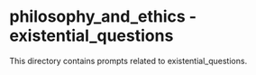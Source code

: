 # philosophy_and_ethics - existential_questions

This directory contains prompts related to existential_questions.